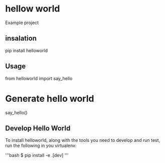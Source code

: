 # hellow world

Example project

## insalation

pip install helloworld

## Usage


from helloworld import say_hello

# Generate hello world

say_hello()


## Develop Hello World

To install helloworld, along with the tools you need to develop and run test, run the following in you virtualenv:

'''bash
$ pip install -e .[dev]
'''


